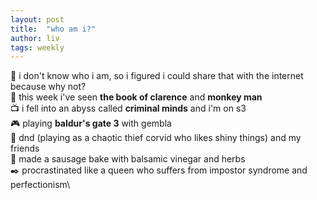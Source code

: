 ```yaml
---
layout: post
title:  "who am i?"
author: liv
tags: weekly
---
```

💭 i don't know who i am, so i figured i could share that with the internet because why not?\
🎥 this week i've seen **the book of clarence** and **monkey man**\
📺 i fell into an abyss called **criminal minds** and i'm on s3\
🎮 playing **baldur's gate 3** with gembla\
💜 dnd (playing as a chaotic thief corvid who likes shiny things) and my friends\
🍴 made a sausage bake with balsamic vinegar and herbs\
✒️ procrastinated like a queen who suffers from impostor syndrome and perfectionism\